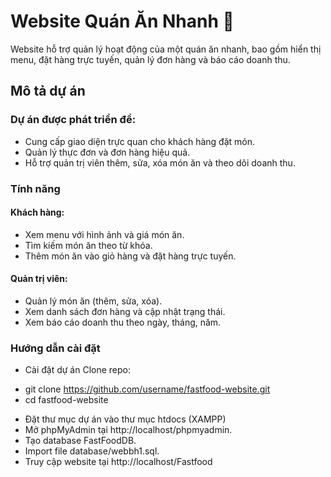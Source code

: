 # Website Quán Ăn Nhanh 🍔
Website hỗ trợ quản lý hoạt động của một quán ăn nhanh, bao gồm hiển thị menu, đặt hàng trực tuyến, quản lý đơn hàng và báo cáo doanh thu.
## Mô tả dự án
### Dự án được phát triển để:
- Cung cấp giao diện trực quan cho khách hàng đặt món.
- Quản lý thực đơn và đơn hàng hiệu quả.
- Hỗ trợ quản trị viên thêm, sửa, xóa món ăn và theo dõi doanh thu.

### Tính năng
#### Khách hàng:
- Xem menu với hình ảnh và giá món ăn.
- Tìm kiếm món ăn theo từ khóa.
- Thêm món ăn vào giỏ hàng và đặt hàng trực tuyến.
#### Quản trị viên:
- Quản lý món ăn (thêm, sửa, xóa).
- Xem danh sách đơn hàng và cập nhật trạng thái.
- Xem báo cáo doanh thu theo ngày, tháng, năm.

### Hướng dẫn cài đặt
- Cài đặt dự án Clone repo:
+ git clone https://github.com/username/fastfood-website.git
+ cd fastfood-website
- Đặt thư mục dự án vào thư mục htdocs (XAMPP)
- Mở phpMyAdmin tại http://localhost/phpmyadmin.
- Tạo database FastFoodDB.
- Import file database/webbh1.sql.
- Truy cập website tại http://localhost/Fastfood
